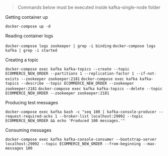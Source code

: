 >Commands below must be executed inside kafka-single-node folder

Getting container up

```docker-compose up -d```

Reading container logs

```docker-compose logs zookeeper | grep -i binding```
```docker-compose logs kafka | grep -i started```

Creating a topic

```docker-compose exec kafka kafka-topics --create --topic ECOMMERCE_NEW_ORDER --partitions 1 --replication-factor 1 --if-not-exists --zookeeper zookeeper:2181```
```docker-compose exec kafka kafka-topics --describe --topic ECOMMERCE_NEW_ORDER --zookeeper zookeeper:2181```
```docker-compose exec kafka kafka-topics --delete --topic ECOMMERCE_NEW_ORDER --zookeeper zookeeper:2181```

Producing test messages

```docker-compose exec kafka bash -c "seq 100 | kafka-console-producer --request-required-acks 1 --broker-list localhost:29092 --topic ECOMMERCE_NEW_ORDER && echo 'Produced 100 messages.'"```

Consuming messages

```docker-compose exec kafka kafka-console-consumer --bootstrap-server localhost:29092 --topic ECOMMERCE_NEW_ORDER --from-beginning --max-messages 100```